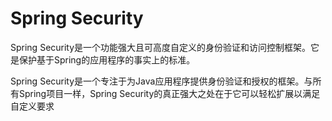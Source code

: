 # Spring Security

Spring Security是一个功能强大且可高度自定义的身份验证和访问控制框架。它是保护基于Spring的应用程序的事实上的标准。

Spring Security是一个专注于为Java应用程序提供身份验证和授权的框架。与所有Spring项目一样，Spring Security的真正强大之处在于它可以轻松扩展以满足自定义要求
